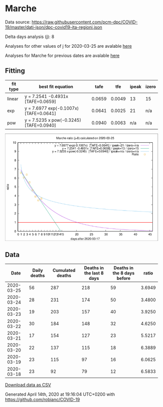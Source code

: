 # Marche

Data source: https://raw.githubusercontent.com/pcm-dpc/COVID-19/master/dati-json/dpc-covid19-ita-regioni.json

Delta days analysis (j): 8

Analyses for other values of j for 2020-03-25 are avalable [here](../2020-03-25/README.md)

Analyses for Marche for previous dates are avalable [here](../README.md)

## Fitting 
|fit type|best fit equation|tafe|tfe|ipeak|izero|
|-------|-----|--------|------|---|---|
|linear|y = 7.2541 -0.4931x  [TAFE=0.0659]|0.0659|0.0049|13|15|
|exp|y = 7.6977 exp(-0.1007x)  [TAFE=0.0641]|0.0641|0.0025|21|n/a|
|pow|y = 7.5235 x pow(-0.3245)  [TAFE=0.0940]|0.0940|0.0063|n/a|n/a|

![Plot](COVID-19_marche_j8_2020-03-25.png)

## Data
|Date|Daily deaths|Cumulated deaths|Deaths in the last 8 days|Deaths in the 8 days before|ratio|
|----|----------|-----------|-------|--------------------|-----|
|2020-03-25|56|287|218|59|3.6949|
|2020-03-24|28|231|174|50|3.4800|
|2020-03-23|19|203|157|40|3.9250|
|2020-03-22|30|184|148|32|4.6250|
|2020-03-21|17|154|127|23|5.5217|
|2020-03-20|22|137|115|18|6.3889|
|2020-03-19|23|115|97|16|6.0625|
|2020-03-18|23|92|79|12|6.5833|

[Download data as CSV](COVID-19_marche_j8_2020-03-25.csv)

Generated April 14th, 2020 at 19:16:04 UTC+0200 with https://github.com/robianc/COVID-19

